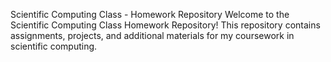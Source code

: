 Scientific Computing Class - Homework Repository
Welcome to the Scientific Computing Class Homework Repository! This repository contains assignments, projects, and additional materials for my coursework in scientific computing.


